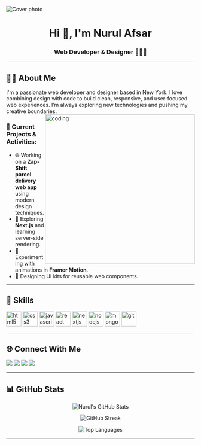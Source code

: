 <!-- Banner -->
![Cover photo](https://github.com/user-attachments/assets/04b79164-dbd5-44a3-bd64-f96dd69c0e9e)

<h1 align="center">Hi 👋, I'm Nurul Afsar</h1>
<h3 align="center">Web Developer & Designer 👨‍💻🎨</h3>

---

## 🧑‍💻 About Me

I'm a passionate web developer and designer based in New York. I love combining design with code to build clean, responsive, and user-focused web experiences. I’m always exploring new technologies and pushing my creative boundaries.
<img align="right" alt="coding" width="400" src="https://media3.giphy.com/media/v1.Y2lkPTc5MGI3NjExbHJ4cWl3YmpnZ3htNHB1YzFiYjhhYzF4eGVkaXVyZG1yeGF3djVzZiZlcD12MV9pbnRlcm5hbF9naWZfYnlfaWQmY3Q9Zw/efuh1hLg1H438esuwG/giphy.gif">

### 🔭 Current Projects & Activities:
- 🌐 Working on a **Zap-Shift parcel delivery web app** using modern design techniques.
- 🚀 Exploring **Next.js** and learning server-side rendering.
- 🧪 Experimenting with animations in **Framer Motion**.
- 🎨 Designing UI kits for reusable web components.

---

## 💼 Skills

<p align="left">
  <img src="https://cdn.jsdelivr.net/gh/devicons/devicon/icons/html5/html5-original.svg" alt="html5" width="40" height="40"/>
  <img src="https://cdn.jsdelivr.net/gh/devicons/devicon/icons/css3/css3-original.svg" alt="css3" width="40" height="40"/>
  <img src="https://cdn.jsdelivr.net/gh/devicons/devicon/icons/javascript/javascript-original.svg" alt="javascript" width="40" height="40"/>
  <img src="https://cdn.jsdelivr.net/gh/devicons/devicon/icons/react/react-original.svg" alt="react" width="40" height="40"/>
  <img src="https://cdn.jsdelivr.net/gh/devicons/devicon/icons/nextjs/nextjs-original.svg" alt="nextjs" width="40" height="40"/>
  <img src="https://cdn.jsdelivr.net/gh/devicons/devicon/icons/nodejs/nodejs-original.svg" alt="nodejs" width="40" height="40"/>
  <img src="https://cdn.jsdelivr.net/gh/devicons/devicon/icons/mongodb/mongodb-original.svg" alt="mongodb" width="40" height="40"/>
  <img src="https://cdn.jsdelivr.net/gh/devicons/devicon/icons/git/git-original.svg" alt="git" width="40" height="40"/>
</p>

---

## 🌐 Connect With Me

<p align="left">
  <a href="https://linkedin.com/in/your-linkedin" target="_blank"><img src="https://img.shields.io/badge/LinkedIn-0077B5?style=flat&logo=linkedin&logoColor=white"/></a>
  <a href="mailto:yourmail@gmail.com"><img src="https://img.shields.io/badge/Gmail-D14836?style=flat&logo=gmail&logoColor=white"/></a>
  <a href="https://twitter.com/yourtwitter" target="_blank"><img src="https://img.shields.io/badge/Twitter-1DA1F2?style=flat&logo=twitter&logoColor=white"/></a>
  <a href="https://facebook.com/yourfacebook" target="_blank"><img src="https://img.shields.io/badge/Facebook-1877F2?style=flat&logo=facebook&logoColor=white"/></a>
</p>

---

## 📊 GitHub Stats

<p align="center">
  <img src="https://github-readme-stats.vercel.app/api?username=nurulafsarinfo&show_icons=true&theme=radical" alt="Nurul's GitHub Stats" />
</p>

<p align="center">
  <img src="https://github-readme-streak-stats.herokuapp.com/?user=nurulafsarinfo&theme=radical" alt="GitHub Streak" />
</p>

<p align="center">
  <img src="https://github-readme-stats.vercel.app/api/top-langs/?username=nurulafsarinfo&layout=compact&theme=radical" alt="Top Languages" />
</p>

---

